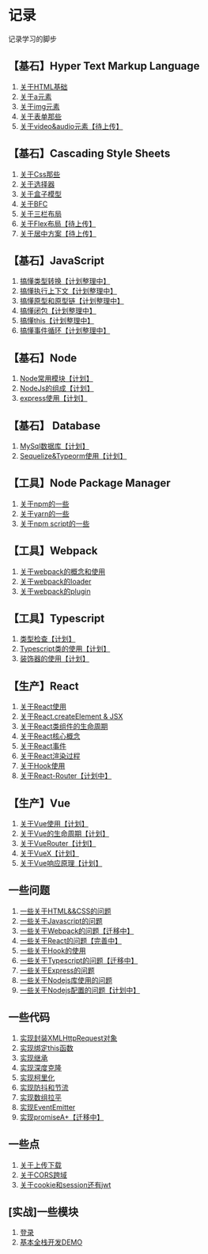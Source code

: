 # 记录

记录学习的脚步 

## 【基石】Hyper Text Markup Language

1. [关于HTML基础](https://github.com/JuneJH/blog/issues/27)
2. [关于a元素](https://github.com/JuneJH/blog/issues/28)
3. [关于img元素](https://github.com/JuneJH/blog/issues/29)
4. [关于表单那些](https://github.com/JuneJH/blog/issues/30)
5. [关于video&audio元素【待上传】]()
 
 
## 【基石】Cascading Style Sheets 

1. [关于Css那些](https://github.com/JuneJH/blog/issues/31)<br>
2. [关于选择器](https://github.com/JuneJH/blog/issues/32)<br>
3. [关于盒子模型](https://github.com/JuneJH/blog/issues/33)<br>
4. [关于BFC](https://github.com/JuneJH/blog/issues/34)<br>
5. [关于三栏布局](https://github.com/JuneJH/blog/issues/19)<br>
6. [关于Flex布局【待上传】]()<br>
7. [关于居中方案【待上传】]()<br>

 
## 【基石】JavaScript

1. [搞懂类型转换【计划整理中】](https://github.com/JuneJH/blog/issues/7)<br>
2. [搞懂执行上下文【计划整理中】](https://github.com/JuneJH/blog/issues/7)<br>
3. [搞懂原型和原型链【计划整理中】](https://github.com/JuneJH/blog/issues/7)<br>
4. [搞懂闭包【计划整理中】](https://github.com/JuneJH/blog/issues/7)<br>
5. [搞懂this【计划整理中】](https://github.com/JuneJH/blog/issues/7)<br>
6. [搞懂事件循环【计划整理中】](https://github.com/JuneJH/blog/issues/7)<br>

## 【基石】Node 

1. [Node常用模块【计划】]()<br>
2. [NodeJs的组成【计划】]()<br>
3. [express使用【计划】]()<br>

## 【基石】 Database

1. [MySql数据库【计划】]()<br>
2. [Sequelize&Typeorm使用【计划】]()<br>


## 【工具】Node Package Manager

1. [关于npm的一些]()<br>
2. [关于yarn的一些]()<br>
3. [关于npm script的一些]()<br>


## 【工具】Webpack

1. [关于webpack的概念和使用]()<br>
2. [关于webpack的loader]()<br>
3. [关于webpack的plugin]()<br>


## 【工具】Typescript

1. [类型检查【计划】]()<br>
2. [Typescript类的使用【计划】]()<br>
3. [装饰器的使用【计划】]()<br>



## 【生产】React

1. [关于React使用](https://github.com/JuneJH/blog/issues/35)<br>
2. [关于React.createElement & JSX](https://github.com/JuneJH/blog/issues/37)<br>
3. [关于React类组件的生命周期](https://github.com/JuneJH/blog/issues/38)<br>
4. [关于React核心概念](https://github.com/JuneJH/blog/issues/40)<br>
5. [关于React事件](https://github.com/JuneJH/blog/issues/41)<br>
6. [关于React渲染过程](https://github.com/JuneJH/blog/issues/42)
7. [关于Hook使用](https://github.com/JuneJH/blog/issues/36)<br>
8. [关于React-Router【计划中】]()<br>


## 【生产】Vue

1. [关于Vue使用【计划】]()<br>
2. [关于Vue的生命周期【计划】]()<br>
3. [关于VueRouter【计划】]()<br>
4. [关于VueX【计划】]()<br>
5. [关于Vue响应原理【计划】]()<br>


## 一些问题

1. [一些关于HTML&&CSS的问题](https://github.com/JuneJH/blog/issues/1)<br>
2. [一些关于Javascript的问题](https://github.com/JuneJH/blog/issues/6)<br>
3. [一些关于Webpack的问题【迁移中】](https://github.com/JuneJH/blog/issues/7)<br>
4. [一些关于React的问题【完善中】](https://github.com/JuneJH/blog/issues/8)<br>
5. [一些关于Hook的使用](https://github.com/JuneJH/blog/issues/16)<br>
6. [一些关于Typescript的问题【迁移中】](https://github.com/JuneJH/blog/issues/9)<br>
7. [一些关于Express的问题](https://github.com/JuneJH/blog/issues/11)<br>
8. [一些关于Nodejs库使用的问题](https://github.com/JuneJH/blog/issues/12)<br>
9. [一些关于Nodejs配置的问题【计划中】](https://github.com/JuneJH/blog/issues/13)<br>

## 一些代码

1. [实现封装XMLHttpRequest对象](https://github.com/JuneJH/blog/issues/18)<br>
2. [实现绑定this函数](https://github.com/JuneJH/blog/issues/20)<br>
3. [实现继承](https://github.com/JuneJH/blog/issues/26)<br>
4. [实现深度克隆](https://github.com/JuneJH/blog/issues/22)<br>
5. [实现柯里化](https://github.com/JuneJH/blog/issues/23)<br>
6. [实现防抖和节流](https://github.com/JuneJH/blog/issues/21)<br>
7. [实现数组拉平](https://github.com/JuneJH/blog/issues/24)<br>
8. [实现EventEmitter](https://github.com/JuneJH/blog/issues/25)<br>
9. [实现promiseA+【迁移中】](https://github.com/JuneJH/blog/issues/7)<br>




## 一些点

1. [关于上传下载](https://github.com/JuneJH/blog/issues/10)<br>
2. [关于CORS跨域](https://github.com/JuneJH/blog/issues/14)<br>
3. [关于cookie和session还有jwt](https://github.com/JuneJH/blog/issues/17)<br>

   
## [实战]一些模块

1. [登录](https://github.com/JuneJH/blog/issues/15)<br>
2. [基本全栈开发DEMO](https://github.com/JuneJH/blog/issues/39)<br>




